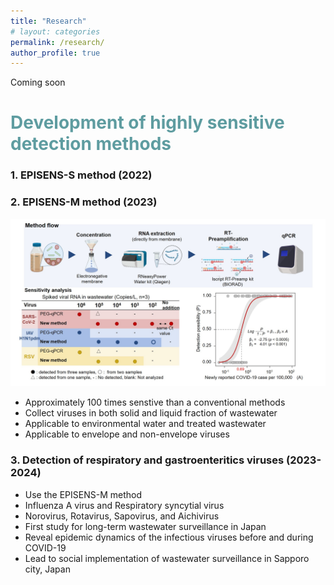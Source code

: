 ```yaml
---
title: "Research"
# layout: categories
permalink: /research/
author_profile: true
---
```


Coming soon

# <span style="color:#5E9CA0;">Development of highly sensitive detection methods</span> 
### <p><b>1.</b> EPISENS-S method (2022) </p>

### <p><b>2.</b> EPISENS-M method (2023) </p>
![Research image](/assets/images/research_EPISENS_M.jpg)
- Approximately 100 times senstive than a conventional methods
- Collect viruses in both solid and liquid fraction of wastewater
- Applicable to environmental water and treated wastewater
- Applicable to envelope and non-envelope viruses

### <p><b>3.</b> Detection of respiratory and gastroenteritics viruses (2023-2024) </p>
- Use the EPISENS-M method
- Influenza A virus and Respiratory syncytial virus
- Norovirus, Rotavirus, Sapovirus, and Aichivirus
- First study for long-term wastewater surveillance in Japan
- Reveal epidemic dynamics of the infectious viruses before and during COVID-19
- Lead to social implementation of wastewater surveillance in Sapporo city, Japan

 
